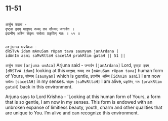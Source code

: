 ## 11-51


```shloka-sa

अर्जुन उवाच -
दृष्ट्वा इदम् मानुषम् रूपम् तव सौम्यम् जनार्दन ।
इदानीम् अस्मि संवृत्तः सचेताः प्रकृतिम् गतः ॥ ५१ ॥

```
```shloka-sa-hk

arjuna uvAca -
dRSTvA idam mAnuSam rUpam tava saumyam janArdana |
idAnIm asmi saMvRttaH sacetAH prakRtim gataH || 51 ||

```
`अर्जुन उवाच` `[arjuna uvAca]` Arjuna said - `जनार्दन` `[janArdana]` Lord, `दृष्ट्वा इदम्` `[dRSTvA idam]` looking at this `मानुषम् रूपम् तव` `[mAnuSam rUpam tava]` human form of Yours, `सौम्यम्` `[saumyam]` which is gentle, `इदानीम् अस्मि` `[idAnIm asmi]` I am now `सचेताः` `[sacetAH]` in my senses. `संवृत्तः` `[saMvRttaH]` I am alive, `प्रकृतिम् गतः` `[prakRtim gataH]` back in this environment.

Arjuna says to Lord Krishna - 'Looking at this human form of Yours, a form that is so gentle, I am now in my senses. This form is endowed with an unbroken expanse of limitless beauty, youth, charm and other qualities that are unique to You. I’m alive and can recognize this environment.


